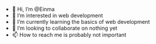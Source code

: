 - 👋 Hi, I’m @Einma
- 👀 I’m interested in web development 
- 🌱 I’m currently learning the basics of web development
- 💞️ I’m looking to collaborate on nothing yet
- 📫 How to reach me is probably not important

<!---
Einma/Einma is a ✨ special ✨ repository because its `README.md` (this file) appears on your GitHub profile.
You can click the Preview link to take a look at your changes.
--->
